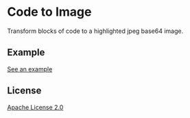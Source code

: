 # Code to Image

Transform blocks of code to a highlighted jpeg base64 image.

## Example

[See an example](http://code2img.test.h5jun.com/)

## License

[Apache License 2.0](http://www.apache.org/licenses/LICENSE-2.0)
